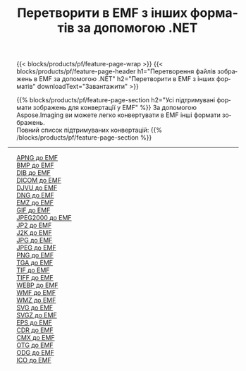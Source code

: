 ﻿---
title: Перетворити в EMF з інших форматів за допомогою .NET 
weight: 3920
url: /uk/net/conversion/to/emf 
lang: uk
langdirlevel: 2
locales: zh-hans,ja,it,ru,de,es,fr,nl,id,lt,pl,pt,vi,tr,ko,zh-hant,ar,hi,th,sv,cs,uk,he
description: За допомогою Aspose.Imaging ви можете легко конвертувати в EMF інші формати
---

{{< blocks/products/pf/feature-page-wrap >}}
{{< blocks/products/pf/feature-page-header h1="Перетворення файлів зображень в EMF за допомогою .NET" h2="Перетворити в EMF з інших форматів" downloadText="Завантажити" >}}


{{% blocks/products/pf/feature-page-section  h2="Усі підтримувані формати зображень для конвертації у EMF" %}}
За допомогою Aspose.Imaging ви можете легко конвертувати в EMF інші формати зображень.
<br/>
Повний список підтримуваних конвертацій:
{{% /blocks/products/pf/feature-page-section %}}
<div class="container-fluid productfamilypage bg-gray">
    <div class="convertypes bg-gray agp-content section">
        <div class="container">
		<hr style="margin-left:-20px;"/>
		<div class="row other-converters">
		    <div class='col-md-2 other-converter remove-lp remove-rp'><a href="/imaging/uk/net/conversion/apng-to-emf" >APNG до EMF</a></div>
<div class='col-md-2 other-converter remove-lp remove-rp'><a href="/imaging/uk/net/conversion/bmp-to-emf" >BMP до EMF</a></div>
<div class='col-md-2 other-converter remove-lp remove-rp'><a href="/imaging/uk/net/conversion/dib-to-emf" >DIB до EMF</a></div>
<div class='col-md-2 other-converter remove-lp remove-rp'><a href="/imaging/uk/net/conversion/dicom-to-emf" >DICOM до EMF</a></div>
<div class='col-md-2 other-converter remove-lp remove-rp'><a href="/imaging/uk/net/conversion/djvu-to-emf" >DJVU до EMF</a></div>
<div class='col-md-2 other-converter remove-lp remove-rp'><a href="/imaging/uk/net/conversion/dng-to-emf" >DNG до EMF</a></div>
<div class='col-md-2 other-converter remove-lp remove-rp'><a href="/imaging/uk/net/conversion/emz-to-emf" >EMZ до EMF</a></div>
<div class='col-md-2 other-converter remove-lp remove-rp'><a href="/imaging/uk/net/conversion/gif-to-emf" >GIF до EMF</a></div>
<div class='col-md-2 other-converter remove-lp remove-rp'><a href="/imaging/uk/net/conversion/jpeg2000-to-emf" >JPEG2000 до EMF</a></div>
<div class='col-md-2 other-converter remove-lp remove-rp'><a href="/imaging/uk/net/conversion/jp2-to-emf" >JP2 до EMF</a></div>
<div class='col-md-2 other-converter remove-lp remove-rp'><a href="/imaging/uk/net/conversion/j2k-to-emf" >J2K до EMF</a></div>
<div class='col-md-2 other-converter remove-lp remove-rp'><a href="/imaging/uk/net/conversion/jpg-to-emf" >JPG до EMF</a></div>
<div class='col-md-2 other-converter remove-lp remove-rp'><a href="/imaging/uk/net/conversion/jpeg-to-emf" >JPEG до EMF</a></div>
<div class='col-md-2 other-converter remove-lp remove-rp'><a href="/imaging/uk/net/conversion/png-to-emf" >PNG до EMF</a></div>
<div class='col-md-2 other-converter remove-lp remove-rp'><a href="/imaging/uk/net/conversion/tga-to-emf" >TGA до EMF</a></div>
<div class='col-md-2 other-converter remove-lp remove-rp'><a href="/imaging/uk/net/conversion/tif-to-emf" >TIF до EMF</a></div>
<div class='col-md-2 other-converter remove-lp remove-rp'><a href="/imaging/uk/net/conversion/tiff-to-emf" >TIFF до EMF</a></div>
<div class='col-md-2 other-converter remove-lp remove-rp'><a href="/imaging/uk/net/conversion/webp-to-emf" >WEBP до EMF</a></div>
<div class='col-md-2 other-converter remove-lp remove-rp'><a href="/imaging/uk/net/conversion/wmf-to-emf" >WMF до EMF</a></div>
<div class='col-md-2 other-converter remove-lp remove-rp'><a href="/imaging/uk/net/conversion/wmz-to-emf" >WMZ до EMF</a></div>
<div class='col-md-2 other-converter remove-lp remove-rp'><a href="/imaging/uk/net/conversion/svg-to-emf" >SVG до EMF</a></div>
<div class='col-md-2 other-converter remove-lp remove-rp'><a href="/imaging/uk/net/conversion/svgz-to-emf" >SVGZ до EMF</a></div>
<div class='col-md-2 other-converter remove-lp remove-rp'><a href="/imaging/uk/net/conversion/eps-to-emf" >EPS до EMF</a></div>
<div class='col-md-2 other-converter remove-lp remove-rp'><a href="/imaging/uk/net/conversion/cdr-to-emf" >CDR до EMF</a></div>
<div class='col-md-2 other-converter remove-lp remove-rp'><a href="/imaging/uk/net/conversion/cmx-to-emf" >CMX до EMF</a></div>
<div class='col-md-2 other-converter remove-lp remove-rp'><a href="/imaging/uk/net/conversion/otg-to-emf" >OTG до EMF</a></div>
<div class='col-md-2 other-converter remove-lp remove-rp'><a href="/imaging/uk/net/conversion/odg-to-emf" >ODG до EMF</a></div>
<div class='col-md-2 other-converter remove-lp remove-rp'><a href="/imaging/uk/net/conversion/ico-to-emf" >ICO до EMF</a></div>
                </div>
        </div>
    </div>
</div>
<br/>

